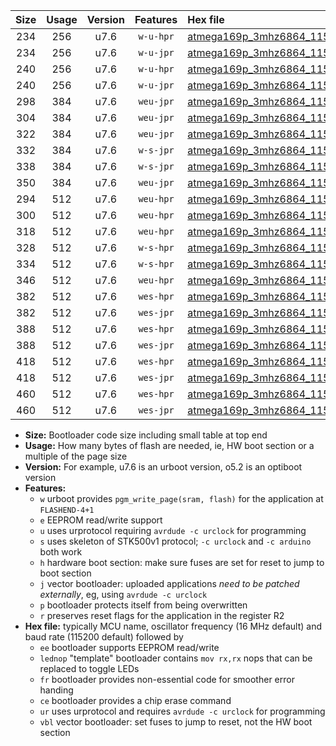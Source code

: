|Size|Usage|Version|Features|Hex file|
|:-:|:-:|:-:|:-:|:--|
|234|256|u7.6|`w-u-hpr`|[atmega169p_3mhz6864_115200bps_ur.hex](https://raw.githubusercontent.com/stefanrueger/urboot/main/bootloaders/atmega169p/fcpu_3mhz6864/115200_bps/atmega169p_3mhz6864_115200bps_ur.hex)|
|234|256|u7.6|`w-u-jpr`|[atmega169p_3mhz6864_115200bps_ur_vbl.hex](https://raw.githubusercontent.com/stefanrueger/urboot/main/bootloaders/atmega169p/fcpu_3mhz6864/115200_bps/atmega169p_3mhz6864_115200bps_ur_vbl.hex)|
|240|256|u7.6|`w-u-hpr`|[atmega169p_3mhz6864_115200bps_lednop_ur.hex](https://raw.githubusercontent.com/stefanrueger/urboot/main/bootloaders/atmega169p/fcpu_3mhz6864/115200_bps/atmega169p_3mhz6864_115200bps_lednop_ur.hex)|
|240|256|u7.6|`w-u-jpr`|[atmega169p_3mhz6864_115200bps_lednop_ur_vbl.hex](https://raw.githubusercontent.com/stefanrueger/urboot/main/bootloaders/atmega169p/fcpu_3mhz6864/115200_bps/atmega169p_3mhz6864_115200bps_lednop_ur_vbl.hex)|
|298|384|u7.6|`weu-jpr`|[atmega169p_3mhz6864_115200bps_ee_ur_vbl.hex](https://raw.githubusercontent.com/stefanrueger/urboot/main/bootloaders/atmega169p/fcpu_3mhz6864/115200_bps/atmega169p_3mhz6864_115200bps_ee_ur_vbl.hex)|
|304|384|u7.6|`weu-jpr`|[atmega169p_3mhz6864_115200bps_ee_lednop_ur_vbl.hex](https://raw.githubusercontent.com/stefanrueger/urboot/main/bootloaders/atmega169p/fcpu_3mhz6864/115200_bps/atmega169p_3mhz6864_115200bps_ee_lednop_ur_vbl.hex)|
|322|384|u7.6|`weu-jpr`|[atmega169p_3mhz6864_115200bps_ee_lednop_fr_ur_vbl.hex](https://raw.githubusercontent.com/stefanrueger/urboot/main/bootloaders/atmega169p/fcpu_3mhz6864/115200_bps/atmega169p_3mhz6864_115200bps_ee_lednop_fr_ur_vbl.hex)|
|332|384|u7.6|`w-s-jpr`|[atmega169p_3mhz6864_115200bps_vbl.hex](https://raw.githubusercontent.com/stefanrueger/urboot/main/bootloaders/atmega169p/fcpu_3mhz6864/115200_bps/atmega169p_3mhz6864_115200bps_vbl.hex)|
|338|384|u7.6|`w-s-jpr`|[atmega169p_3mhz6864_115200bps_lednop_vbl.hex](https://raw.githubusercontent.com/stefanrueger/urboot/main/bootloaders/atmega169p/fcpu_3mhz6864/115200_bps/atmega169p_3mhz6864_115200bps_lednop_vbl.hex)|
|350|384|u7.6|`weu-jpr`|[atmega169p_3mhz6864_115200bps_ee_lednop_fr_ce_ur_vbl.hex](https://raw.githubusercontent.com/stefanrueger/urboot/main/bootloaders/atmega169p/fcpu_3mhz6864/115200_bps/atmega169p_3mhz6864_115200bps_ee_lednop_fr_ce_ur_vbl.hex)|
|294|512|u7.6|`weu-hpr`|[atmega169p_3mhz6864_115200bps_ee_ur.hex](https://raw.githubusercontent.com/stefanrueger/urboot/main/bootloaders/atmega169p/fcpu_3mhz6864/115200_bps/atmega169p_3mhz6864_115200bps_ee_ur.hex)|
|300|512|u7.6|`weu-hpr`|[atmega169p_3mhz6864_115200bps_ee_lednop_ur.hex](https://raw.githubusercontent.com/stefanrueger/urboot/main/bootloaders/atmega169p/fcpu_3mhz6864/115200_bps/atmega169p_3mhz6864_115200bps_ee_lednop_ur.hex)|
|318|512|u7.6|`weu-hpr`|[atmega169p_3mhz6864_115200bps_ee_lednop_fr_ur.hex](https://raw.githubusercontent.com/stefanrueger/urboot/main/bootloaders/atmega169p/fcpu_3mhz6864/115200_bps/atmega169p_3mhz6864_115200bps_ee_lednop_fr_ur.hex)|
|328|512|u7.6|`w-s-hpr`|[atmega169p_3mhz6864_115200bps.hex](https://raw.githubusercontent.com/stefanrueger/urboot/main/bootloaders/atmega169p/fcpu_3mhz6864/115200_bps/atmega169p_3mhz6864_115200bps.hex)|
|334|512|u7.6|`w-s-hpr`|[atmega169p_3mhz6864_115200bps_lednop.hex](https://raw.githubusercontent.com/stefanrueger/urboot/main/bootloaders/atmega169p/fcpu_3mhz6864/115200_bps/atmega169p_3mhz6864_115200bps_lednop.hex)|
|346|512|u7.6|`weu-hpr`|[atmega169p_3mhz6864_115200bps_ee_lednop_fr_ce_ur.hex](https://raw.githubusercontent.com/stefanrueger/urboot/main/bootloaders/atmega169p/fcpu_3mhz6864/115200_bps/atmega169p_3mhz6864_115200bps_ee_lednop_fr_ce_ur.hex)|
|382|512|u7.6|`wes-hpr`|[atmega169p_3mhz6864_115200bps_ee.hex](https://raw.githubusercontent.com/stefanrueger/urboot/main/bootloaders/atmega169p/fcpu_3mhz6864/115200_bps/atmega169p_3mhz6864_115200bps_ee.hex)|
|382|512|u7.6|`wes-jpr`|[atmega169p_3mhz6864_115200bps_ee_vbl.hex](https://raw.githubusercontent.com/stefanrueger/urboot/main/bootloaders/atmega169p/fcpu_3mhz6864/115200_bps/atmega169p_3mhz6864_115200bps_ee_vbl.hex)|
|388|512|u7.6|`wes-hpr`|[atmega169p_3mhz6864_115200bps_ee_lednop.hex](https://raw.githubusercontent.com/stefanrueger/urboot/main/bootloaders/atmega169p/fcpu_3mhz6864/115200_bps/atmega169p_3mhz6864_115200bps_ee_lednop.hex)|
|388|512|u7.6|`wes-jpr`|[atmega169p_3mhz6864_115200bps_ee_lednop_vbl.hex](https://raw.githubusercontent.com/stefanrueger/urboot/main/bootloaders/atmega169p/fcpu_3mhz6864/115200_bps/atmega169p_3mhz6864_115200bps_ee_lednop_vbl.hex)|
|418|512|u7.6|`wes-hpr`|[atmega169p_3mhz6864_115200bps_ee_lednop_fr.hex](https://raw.githubusercontent.com/stefanrueger/urboot/main/bootloaders/atmega169p/fcpu_3mhz6864/115200_bps/atmega169p_3mhz6864_115200bps_ee_lednop_fr.hex)|
|418|512|u7.6|`wes-jpr`|[atmega169p_3mhz6864_115200bps_ee_lednop_fr_vbl.hex](https://raw.githubusercontent.com/stefanrueger/urboot/main/bootloaders/atmega169p/fcpu_3mhz6864/115200_bps/atmega169p_3mhz6864_115200bps_ee_lednop_fr_vbl.hex)|
|460|512|u7.6|`wes-hpr`|[atmega169p_3mhz6864_115200bps_ee_lednop_fr_ce.hex](https://raw.githubusercontent.com/stefanrueger/urboot/main/bootloaders/atmega169p/fcpu_3mhz6864/115200_bps/atmega169p_3mhz6864_115200bps_ee_lednop_fr_ce.hex)|
|460|512|u7.6|`wes-jpr`|[atmega169p_3mhz6864_115200bps_ee_lednop_fr_ce_vbl.hex](https://raw.githubusercontent.com/stefanrueger/urboot/main/bootloaders/atmega169p/fcpu_3mhz6864/115200_bps/atmega169p_3mhz6864_115200bps_ee_lednop_fr_ce_vbl.hex)|

- **Size:** Bootloader code size including small table at top end
- **Usage:** How many bytes of flash are needed, ie, HW boot section or a multiple of the page size
- **Version:** For example, u7.6 is an urboot version, o5.2 is an optiboot version
- **Features:**
  + `w` urboot provides `pgm_write_page(sram, flash)` for the application at `FLASHEND-4+1`
  + `e` EEPROM read/write support
  + `u` uses urprotocol requiring `avrdude -c urclock` for programming
  + `s` uses skeleton of STK500v1 protocol; `-c urclock` and `-c arduino` both work
  + `h` hardware boot section: make sure fuses are set for reset to jump to boot section
  + `j` vector bootloader: uploaded applications *need to be patched externally*, eg, using `avrdude -c urclock`
  + `p` bootloader protects itself from being overwritten
  + `r` preserves reset flags for the application in the register R2
- **Hex file:** typically MCU name, oscillator frequency (16 MHz default) and baud rate (115200 default) followed by
  + `ee` bootloader supports EEPROM read/write
  + `lednop` "template" bootloader contains `mov rx,rx` nops that can be replaced to toggle LEDs
  + `fr` bootloader provides non-essential code for smoother error handing
  + `ce` bootloader provides a chip erase command
  + `ur` uses urprotocol and requires `avrdude -c urclock` for programming
  + `vbl` vector bootloader: set fuses to jump to reset, not the HW boot section
